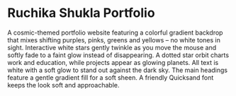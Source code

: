 # Ruchika Shukla Portfolio

A cosmic-themed portfolio website featuring a colorful gradient backdrop that mixes shifting purples, pinks, greens and yellows – no white tones in sight. Interactive white stars gently twinkle as you move the mouse and softly fade to a faint glow instead of disappearing. A dotted star orbit charts work and education, while projects appear as glowing planets. All text is white with a soft glow to stand out against the dark sky. The main headings feature a gentle gradient fill for a soft sheen. A friendly Quicksand font keeps the look soft and approachable.

